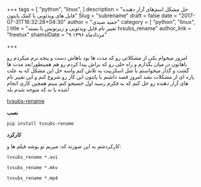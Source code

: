 +++
tags = [
  "python",
  "linux",
]
description = "حل مشکل اسم‌های آزار دهنده فایل های ویدئویی با کمک پایتون"
Slug = "subrename"
draft = false
date = "2017-07-31T16:32:28+04:30"
author = "حمید صیدی"
category = [
  "python",
  "linux",
]
title = "تغییر نام فایل ویدئویی و زیرنویس با بسته tvsubs_rename"
author_link = "freetux"
shamsiDate = "۹ مردادماه ۱۳۹۶"

+++

امروز میخوام یکی از مشکلاتی رو که مدت ها بود باهاش دست و پنجه نرم میکردم رو باهاتون در میان بگذارم و راه حلی رو که براش پیدا کردم رو هم همینطور!بعد مدت ها گشت و گذار میخواستم با شل اسکریپت یه تلاش کنم واسه حل این مشکل که به علت پاره ای از مشکلات نشد امروز قصد داشتم با پایتون این کار رو شروع کنم و این تغییر نام های آزار دهنده رو حل کنم که به فکرم رسید اول جستجو کنم ببینم همچین کاری انجام شده یا نه که متوجه شدم بله!


[tvsubs-rename](http://tvsubs-rename.readthedocs.io)




**نصب**

`pip install tvsubs-rename` 
 

**کارکرد**

کارکردشم به این صورته که:
میریم تو پوشه فیلم ها و:



`tvsubs_rename *.avi`


`tvsubs_rename *.mkv`


`tvsubs_rename *.mp4`  

